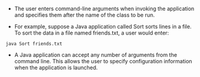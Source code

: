 - The user enters command-line arguments when invoking the application and specifies them after the name of the class to be run.

- For example, suppose a Java application called Sort sorts lines in a file. To sort the data in a file named friends.txt, a user would enter:
```
java Sort friends.txt

```

- A Java application can accept any number of arguments from the command line. This allows the user to specify configuration information when the application is launched.
  
